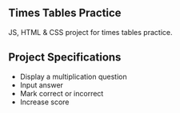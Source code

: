 ## Times Tables Practice

JS, HTML & CSS project for times tables practice.

## Project Specifications

- Display a multiplication question
- Input answer  
- Mark correct or incorrect
- Increase score